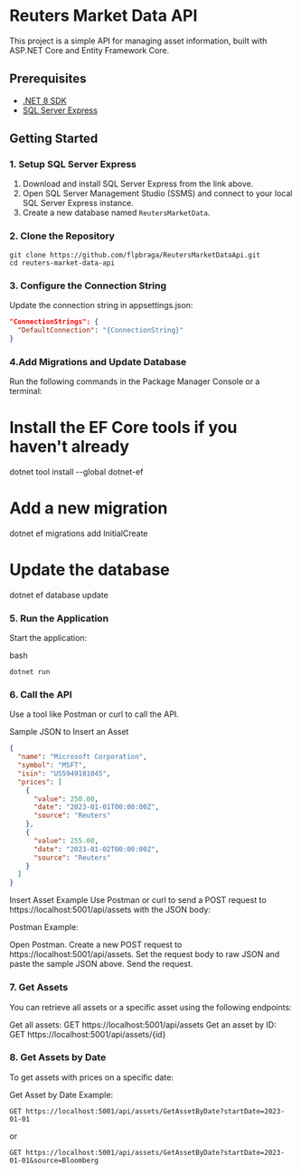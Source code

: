 # Reuters Market Data API

This project is a simple API for managing asset information, built with ASP.NET Core and Entity Framework Core.

## Prerequisites

- [.NET 8 SDK](https://dotnet.microsoft.com/download/dotnet/8.0)
- [SQL Server Express](https://www.microsoft.com/en-us/sql-server/sql-server-downloads)

## Getting Started

### 1. Setup SQL Server Express

1. Download and install SQL Server Express from the link above.
2. Open SQL Server Management Studio (SSMS) and connect to your local SQL Server Express instance.
3. Create a new database named `ReutersMarketData`.

### 2. Clone the Repository

```
git clone https://github.com/flpbraga/ReutersMarketDataApi.git
cd reuters-market-data-api
```
### 3. Configure the Connection String

Update the connection string in appsettings.json:

```json
"ConnectionStrings": {
  "DefaultConnection": "{ConnectionString}"
}
```

### 4.Add Migrations and Update Database

Run the following commands in the Package Manager Console or a terminal:

# Install the EF Core tools if you haven't already
dotnet tool install --global dotnet-ef

# Add a new migration
dotnet ef migrations add InitialCreate

# Update the database
dotnet ef database update

### 5. Run the Application
Start the application:

bash
```
dotnet run
```

### 6. Call the API
Use a tool like Postman or curl to call the API.

Sample JSON to Insert an Asset
```json
{
  "name": "Microsoft Corporation",
  "symbol": "MSFT",
  "isin": "US5949181045",
  "prices": [
    {
      "value": 250.00,
      "date": "2023-01-01T00:00:00Z",
      "source": "Reuters"
    },
    {
      "value": 255.00,
      "date": "2023-01-02T00:00:00Z",
      "source": "Reuters"
    }
  ]
}

```

Insert Asset Example
Use Postman or curl to send a POST request to https://localhost:5001/api/assets with the JSON body:

Postman Example:

Open Postman.
Create a new POST request to https://localhost:5001/api/assets.
Set the request body to raw JSON and paste the sample JSON above.
Send the request.

### 7. Get Assets
You can retrieve all assets or a specific asset using the following endpoints:

Get all assets: GET https://localhost:5001/api/assets
Get an asset by ID: GET https://localhost:5001/api/assets/{id}

### 8. Get Assets by Date

To get assets with prices on a specific date:

Get Asset by Date Example: 
```
GET https://localhost:5001/api/assets/GetAssetByDate?startDate=2023-01-01
```
or
```
GET https://localhost:5001/api/assets/GetAssetByDate?startDate=2023-01-01&source=Bloomberg
```

